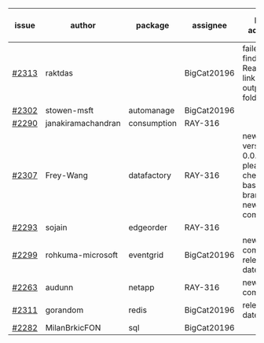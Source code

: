 | issue | author | package | assignee | bot advice | created date of issue | target release date | date from target |
| ------ | ------ | ------ | ------ | ------ | ------ | ------ | :-----: |
| [#2313](https://github.com/Azure/sdk-release-request/issues/2313) | raktdas |   | BigCat20196 | failed to find Readme link and output folder!  <br> | 12-15 | 12-17 | 0 |
| [#2302](https://github.com/Azure/sdk-release-request/issues/2302) | stowen-msft | automanage | BigCat20196 |   | 12-12 | 01-10 |   |
| [#2290](https://github.com/Azure/sdk-release-request/issues/2290) | janakiramachandran | consumption | RAY-316 |   | 12-08 | 12-22 |   |
| [#2307](https://github.com/Azure/sdk-release-request/issues/2307) | Frey-Wang | datafactory | RAY-316 | new version is 0.0.0, please check base branch! new comment.  <br> | 12-14 | 12-28 |   |
| [#2293](https://github.com/Azure/sdk-release-request/issues/2293) | sojain | edgeorder | RAY-316 |   | 12-09 | 12-23 |   |
| [#2299](https://github.com/Azure/sdk-release-request/issues/2299) | rohkuma-microsoft | eventgrid | BigCat20196 | new comment.  <br> release date < 2 ! <br> | 12-10 | 12-14 | -2 |
| [#2263](https://github.com/Azure/sdk-release-request/issues/2263) | audunn | netapp | RAY-316 | new comment.  <br> | 11-26 | 12-20 |   |
| [#2311](https://github.com/Azure/sdk-release-request/issues/2311) | gorandom | redis | BigCat20196 |   release date < 2 ! <br> | 12-15 | 12-17 | 0 |
| [#2282](https://github.com/Azure/sdk-release-request/issues/2282) | MilanBrkicFON | sql | BigCat20196 |   | 12-06 | 12-10 |   |
